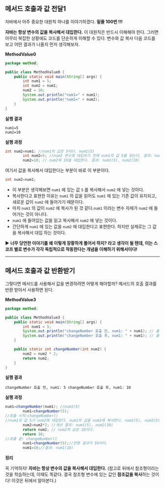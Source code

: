 ## 메서드 호출과 값 전달1

자바에서 아주 중요한 대원칙 하나를 이야기하겠다. **밑줄 100번 !!!**

**자바는 항상 변수의 값을 복사해서 대입한다.**
이 대원칙은 반드시 이해해야 한다. 그러면 아무리 복잡한 상황에도 코드를 단순하게 이해할 수 있다.
변수와 값 복사
다음 코드를 보고 어떤 결과가 나올지 먼저 생각해보자.

**MethodValue0**

```java
package method;

public class MethodValue0 {
    public static void main(String[] args) {
        int num1 = 5;
        int num2 = num1;
        num2 = 10;
        System.out.println("num1=" + num1);
        System.out.println("num2=" + num2);
    }
}
```

**실행 결과**

```
num1=5
num2=10
```

**실행 과정**

```java
int num2=num1; //num1의 값은 5이다. num1(5)
        int num2=5; //num2 변수에 대입하기 전에 num1의 값 5를 읽는다. 결과: num1(5), num2(5)
        num2=10; // num2에 10을 대입한다. 결과: num1(5), num2(10) 
```

여기서 값을 복사해서 대입한다는 부분이 바로 이 부분이다.

```java
int num2=num1; 
```

- 이 부분은 생각해보면 `num1` 에 있는 값 `5` 를 복사해서 `num2` 에 넣는 것이다.
- 복사한다고 표현한 이유는 `num1` 의 값을 읽어도 `num1` 에 있는 기존 값이 유지되고, 새로운 값이 `num2` 에 들어가기 때문이다.
- 마치 `num1` 의 값이 `num2` 에 복사가 된 것 같다.`num1` 이라는 변수 자체가 `num2` 에 들어가는 것이 아니다.
- `num1` 에 들어있는 값을 읽고 복사해서 `num2` 에 넣는 것이다.
- 간단하게 `num1` 에 있는 값을 `num2` 에 대입한다고 표현한다. 하지만 실제로는 그 값을 복사해서 대입 하는 것이다.

**▶️ 너무 당연한 이야기를 왜 이렇게 장황하게 풀어서 하지? 라고 생각이 될 텐데, 이는 스코프 별로 변수가 각각 독립적으로 작동한다는 개념을 이해하기 위해서이다!**

---

## 메서드 호출과 값 반환받기

그렇다면 메서드를 사용해서 값을 변경하려면 어떻게 해야할까? 메서드의 호출 결과를 반환 받아서 사용하면 된다.

**MethodValue3**

```java
package method;

public class MethodValue3 {
    public static void main(String[] args) {
        int num1 = 5;
        System.out.println("changeNumber 호출 전, num1: " + num1); // 출력: 5 num1 = changeNumber(num1);
        System.out.println("changeNumber 호출 후, num1: " + num1); // 출력: 10
    }

    public static int changeNumber(int num2) {
        num2 = num2 * 2;
        return num2;
    }
}

```

**실행 결과**

```
changeNumber 호출 전, num1: 5 changeNumber 호출 후, num1: 10
```

**실행 과정**

```java
num1=changeNumber(num1); //num1(5)
        num1=changeNumber(5);
//호출 시작:changeNumber()
//num1의 값 5가 num2에 대입된다. num1의 값을 num2에 복사한다. num1(5), num2(5) int changeNumber(int num2=5)
        num2=num2*2; //계산 결과: num1(5), num2(10)
        return num2; // num2의 값은 10이다.
        return 10;
//호출 끝: changeNumber()
        num1=changeNumber(5);//반환 결과가 10이다.
        num1=10;//결과: num1(10) 
```

**정리**

꼭 기억하자! **자바는 항상 변수의 값을 복사해서 대입한다.**
(참고로 뒤에서 참조형이라는 것을 학습하는데, 이때도 똑같다. 결국 참조형 변수에 있는 값인 **참조값을 복사**하는 것이다! 이것은 뒤에서 알아본다.)

